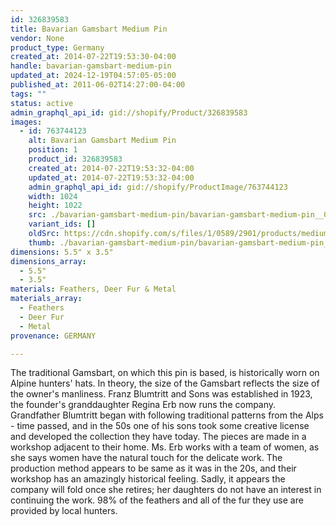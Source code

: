 ```yaml
---
id: 326839583
title: Bavarian Gamsbart Medium Pin
vendor: None
product_type: Germany
created_at: 2014-07-22T19:53:30-04:00
handle: bavarian-gamsbart-medium-pin
updated_at: 2024-12-19T04:57:05-05:00
published_at: 2011-06-02T14:27:00-04:00
tags: ""
status: active
admin_graphql_api_id: gid://shopify/Product/326839583
images:
  - id: 763744123
    alt: Bavarian Gamsbart Medium Pin
    position: 1
    product_id: 326839583
    created_at: 2014-07-22T19:53:32-04:00
    updated_at: 2014-07-22T19:53:32-04:00
    admin_graphql_api_id: gid://shopify/ProductImage/763744123
    width: 1024
    height: 1022
    src: ./bavarian-gamsbart-medium-pin/bavarian-gamsbart-medium-pin__0.jpg
    variant_ids: []
    oldSrc: https://cdn.shopify.com/s/files/1/0589/2901/products/mediumpin.jpeg?v=1406073212
    thumb: ./bavarian-gamsbart-medium-pin/bavarian-gamsbart-medium-pin__0-thumb.jpg
dimensions: 5.5" x 3.5"
dimensions_array:
  - 5.5"
  - 3.5"
materials: Feathers, Deer Fur & Metal
materials_array:
  - Feathers
  - Deer Fur
  - Metal
provenance: GERMANY

---
```


The traditional Gamsbart, on which this pin is based, is historically worn on Alpine hunters' hats. In theory, the size of the Gamsbart reflects the size of the owner's manliness. Franz Blumtritt and Sons was established in 1923, the founder's granddaughter Regina Erb now runs the company. Grandfather Blumtritt began with following traditional patterns from the Alps - time passed, and in the 50s one of his sons took some creative license and developed the collection they have today. The pieces are made in a workshop adjacent to their home. Ms. Erb works with a team of women, as she says women have the natural touch for the delicate work. The production method appears to be same as it was in the 20s, and their workshop has an amazingly historical feeling. Sadly, it appears the company will fold once she retires; her daughters do not have an interest in continuing the work. 98% of the feathers and all of the fur they use are provided by local hunters.